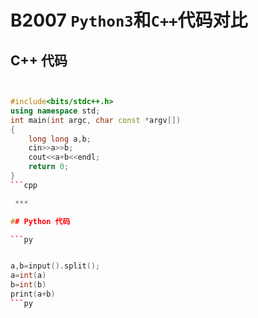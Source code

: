 # B2007 `Python3`和`C++`代码对比

## C++ 代码

```cpp


#include<bits/stdc++.h>
using namespace std;
int main(int argc, char const *argv[])
{
    long long a,b;
    cin>>a>>b;
    cout<<a+b<<endl;
    return 0;
}
```cpp

 ***

## Python 代码

```py


a,b=input().split();
a=int(a)
b=int(b)
print(a+b)
```py
